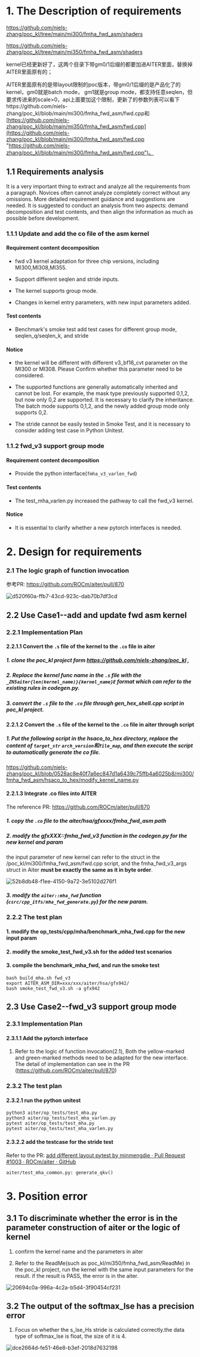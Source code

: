 # 1. The Description of requirements

https://github.com/niels-zhang/poc_kl/tree/main/mi300/fmha_fwd_asm/shaders

https://github.com/niels-zhang/poc_kl/tree/main/mi350/fmha_fwd_asm/shaders

kernel已经更新好了，这两个目录下带gm0/1后缀的都要加进AITER里面，替换掉AITER里面原有的；

AITER里面原有的是带layout限制的poc版本，带gm0/1后缀的是产品化了的kernel，gm0就是batch mode， gm1就是group mode，都支持任意seqlen，但要求传进来的scale>0，api上面要加这个限制，更新了的参数列表可以看下https://github.com/niels-zhang/poc_kl/blob/main/mi300/fmha_fwd_asm/fwd.cpp和[https://github.com/niels-zhang/poc_kl/blob/main/mi350/fmha_fwd_asm/fwd.cpp](https://github.com/niels-zhang/poc_kl/blob/main/mi300/fmha_fwd_asm/fwd.cpp "https://github.com/niels-zhang/poc_kl/blob/main/mi300/fmha_fwd_asm/fwd.cpp")。

## 1.1 Requirements analysis

It is a very important thing to extract and analyze all the requirements from a paragraph. Novices often cannot analyze completely correct without any omissions. More detailed requirement guidance and suggestions are needed. It is suggested to conduct an analysis from two aspects: demand decomposition and test contents, and then align the information as much as possible before development.

### 1.1.1 Update and add the co file of the asm kernel

#### Requirement content decomposition

- fwd v3 kernel adaptation for three chip versions, including MI300,MI308,MI355. 

- Support different seqlen and stride inputs. 

- The kernel supports group mode. 

- Changes in kernel entry parameters, with new input parameters added.

#### Test contents

- Benchmark's smoke test add test cases for different group mode, seqlen_q/seqlen_k, and stride

#### Notice

- the kernel will be different with different v3_bf16_cvt parameter on the MI300 or MI308. Please Confirm whether this parameter need to be considered.

- The supported functions are generally automatically inherited and cannot be lost. For example, the mask type previously supported 0,1,2, but now only 0,2 are supported. It is necessary to clarify the inheritance. The batch mode supports 0,1,2, and the newly added group mode only supports 0,2.

- The stride cannot be easily tested in Smoke Test, and it is necessary to consider adding test case in Python Unitest.

### 1.1.2 fwd_v3 support group mode

#### Requirement content decomposition

- Provide the python interface(`fmha_v3_varlen_fwd`) 

#### Test contents

- The test_mha_varlen.py increased the pathway to call the fwd_v3 kernel.

#### Notice

- It is essential to clarify whether a new pytorch interfaces is needed.
  
  

# 2. Design for requirements

### 2.1 The logic graph of function invocation

参考PR:  https://github.com/ROCm/aiter/pull/870 

![d520f60a-ffb7-43cd-923c-dab70b7df3cd](image/d520f60a-ffb7-43cd-923c-dab70b7df3cd.png)

## 2.2 Use Case1--add and update fwd asm kernel

### 2.2.1 Implementation Plan

#### 2.2.1.1 Convert the `.s` file of the kernel to the `.co` file in aiter

##### 1. clone the poc_kl project form https://github.com/niels-zhang/poc_kl ,

##### 2. Replace the kernel func name in the `.s` file with the `_ZN5aiter{len(kernel_name)}{kernel_name}E` format which can refer to the existing rules in codegen.py.

##### 3. convert the `.s` file to the `.co` file through gen_hex_shell.cpp script in poc_kl project.

#### 2.2.1.2 Convert the `.s` file of the kernel to the `.co` file in aiter through script

##### 1. Put the following script in the hsaco_to_hex directory, replace the content of `target_str` `arch_version`和`file_map`, and then execute the script to automatically generate the co file.

https://github.com/niels-zhang/poc_kl/blob/0528ac8e40f7a6ec847d1a6439c75ffb4a6025b8/mi300/fmha_fwd_asm/hsaco_to_hex/modify_kernel_name.py



#### 2.2.1.3 Integrate .co files into AITER

The reference PR: https://github.com/ROCm/aiter/pull/870 

##### 1. copy the `.co` file to the aiter/hsa/gfxxxx/fmha_fwd_asm path

##### 2. modify the gfxXXX::fmha_fwd_v3 function in the codegen.py for the new kernel and param

the input parameter of new kernel can refer to the struct in the /poc_kl/mi300/fmha_fwd_asm/fwd.cpp script, and the fmha_fwd_v3_args struct in Aiter **must be exactly the same as it in byte order**.

![52b8db48-f1ee-4150-9a72-3e5102d276f1](image//52b8db48-f1ee-4150-9a72-3e5102d276f1.png)

##### 3. modify the `aiter::mha_fwd` function (`csrc/cpp_itfs/mha_fwd_generate.py`) for the new param.

### 2.2.2 The test plan

#### 1. modify the op_tests/cpp/mha/benchmark_mha_fwd.cpp for the new input param

#### 2. modify the smoke_test_fwd_v3.sh for the added test scenarios

#### 3. compile the benchmark_mha_fwd, and run the smoke test

```shell
bash build_mha.sh fwd_v3
export AITER_ASM_DIR=xxx/xxx/aiter/hsa/gfx942/
bash smoke_test_fwd_v3.sh -a gfx942
```



## 2.3 Use Case2--fwd_v3 support group mode

### 2.3.1 Implementation Plan

#### 2.3.1.1 Add the pytorch interface

1. Refer to the logic of function invocation(2.1), Both the yellow-marked and green-marked  methods need to be adapted for the new interface. The detail of implementation can see in the PR (https://github.com/ROCm/aiter/pull/870)

### 2.3.2 The test plan

#### 2.3.2.1 run the python unitest

```shell
python3 aiter/op_tests/test_mha.py
python3 aiter/op_tests/test_mha_varlen.py
pytest aiter/op_tests/test_mha.py
pytest aiter/op_tests/test_mha_varlen.py
```

#### 2.3.2.2 add the testcase for the stride test

Refer to the PR: [add different layout pytest by minmengdie · Pull Request #1003 · ROCm/aiter · GitHub](https://github.com/ROCm/aiter/pull/1003)

`aiter/test_mha_common.py: generate_qkv()`

# 3. Position error

## 3.1 To discriminate whether the error is in the parameter construction of aiter or the logic of kernel

1. confirm the kernel name and the parameters in aiter

2. Refer to the ReadMe(such as poc_kl/mi350/fmha_fwd_asm/ReadMe) in the poc_kl project, run the kernel with the same input parameters for the result. if the result is PASS, the error is in the aiter.

![20694c0a-996a-4c2a-b5d4-3f90454cf231](image/20694c0a-996a-4c2a-b5d4-3f90454cf231.png)

## 3.2 The output of the softmax_lse has a precision error

1. Focus on whether the s_lse_Hs stride is calculated correctly.the data type of softmax_lse is float, the size of it is 4.

![dce2664d-fe51-46e8-b3ef-2018d7632198](image/dce2664d-fe51-46e8-b3ef-2018d7632198.png)
